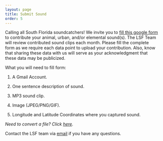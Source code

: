 ```yaml
---
layout: page
title: Submit Sound
order: 5
---
```


Calling all South Florida soundcatchers! We invite you to <a href="https://docs.google.com/forms/d/e/1FAIpQLSc1vuzaKE9fR2_XuRiq-5JJXQppUkt8Iyu5kpRn6oCFcHeEjA/viewform?usp=header">fill this google form</a> to contribute your animal, urban, and/or elemental sound(s). 
The LSF Team will review contributed sound clips each month. Please fill the complete form as we require each data point to upload your contribution. Also, know that sharing these data with us will serve as your acknowledgment that these data may be publicized. 

What you will need to fill form:

1. A Gmail Account. 

2. One sentence description of sound.

3. MP3 sound clip. 

4. Image (JPEG/PNG/GIF).

5. Longitude and Latitude Coordinates where you captured sound.

*Need to convert a file? Click <a href="https://www.freeconvert.com/">here</a>.*


Contact the LSF team via <a href="mailto:lsf0002025@gmail.com">email</a> if you have any questions. 





